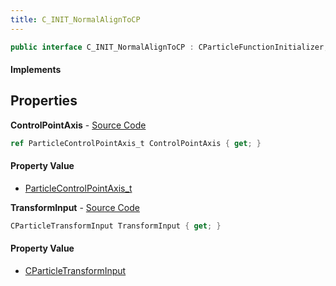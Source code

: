 ```yaml
---
title: C_INIT_NormalAlignToCP
---
```


```csharp
public interface C_INIT_NormalAlignToCP : CParticleFunctionInitializer, CParticleFunction, ISchemaClass<CParticleFunction>, ISchemaClass<CParticleFunctionInitializer>, ISchemaClass<C_INIT_NormalAlignToCP>, ISchemaField, ISchemaClass, INativeHandle
```

#### Implements

## Properties

**ControlPointAxis** - [Source Code](https://github.com/swiftly-solution/swiftlys2/blob/master/managed/src/SwiftlyS2.Generated/Schemas/Interfaces/C_INIT_NormalAlignToCP.cs#L18)

```csharp
ref ParticleControlPointAxis_t ControlPointAxis { get; }
```

#### Property Value

- [ParticleControlPointAxis_t](/docs/api/shared/schemadefinitions/particlecontrolpointaxis_t)

**TransformInput** - [Source Code](https://github.com/swiftly-solution/swiftlys2/blob/master/managed/src/SwiftlyS2.Generated/Schemas/Interfaces/C_INIT_NormalAlignToCP.cs#L16)

```csharp
CParticleTransformInput TransformInput { get; }
```

#### Property Value

- [CParticleTransformInput](/docs/api/shared/schemadefinitions/cparticletransforminput)

